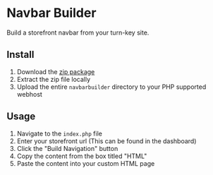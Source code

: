 Navbar Builder
==============

Build a storefront navbar from your turn-key site.

Install
-------

1. Download the [zip package](https://github.com/Resellers/navbarbuilder/archive/master.zip)
2. Extract the zip file locally
3. Upload the entire `navbarbuilder` directory to your PHP supported webhost

Usage
-----

1. Navigate to the `index.php` file
2. Enter your storefront url (This can be found in the dashboard)
3. Click the "Build Navigation" button
4. Copy the content from the box titled "HTML"
5. Paste the content into your custom HTML page
